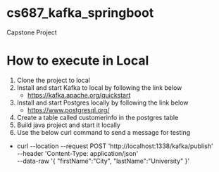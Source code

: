 # cs687_kafka_springboot
Capstone Project 

# How to execute in Local
1. Clone the project to local
2. Install and start Kafka to local by following the link below
    - https://kafka.apache.org/quickstart
3. Install and start Postgres locally by following the link below
    - https://www.postgresql.org/
4. Create a table called customerinfo in the postgres table
5. Build java project and start it locally
6. Use the below curl command to send a message for testing
- curl --location --request POST 'http://localhost:1338/kafka/publish' \
--header 'Content-Type: application/json' \
--data-raw '{
    "firstName":"City",
    "lastName":"University"
}'


